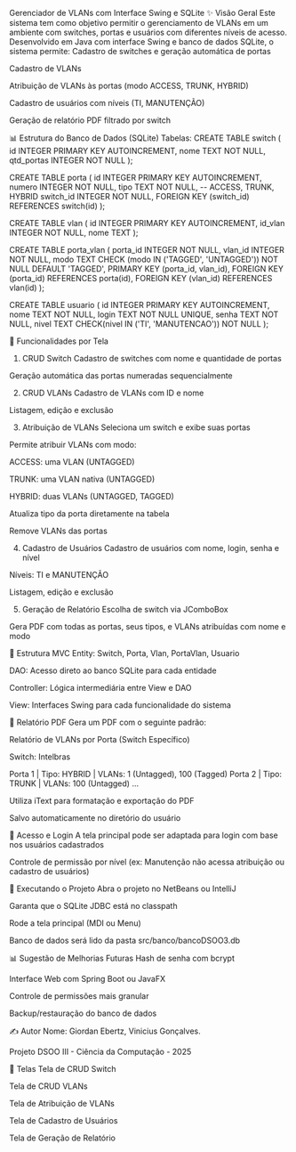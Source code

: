 Gerenciador de VLANs com Interface Swing e SQLite
✨ Visão Geral
Este sistema tem como objetivo permitir o gerenciamento de VLANs em um ambiente com switches, portas e usuários com diferentes níveis de acesso. Desenvolvido em Java com interface Swing e banco de dados SQLite, o sistema permite:
Cadastro de switches e geração automática de portas


Cadastro de VLANs


Atribuição de VLANs às portas (modo ACCESS, TRUNK, HYBRID)


Cadastro de usuários com níveis (TI, MANUTENÇÃO)


Geração de relatório PDF filtrado por switch



📊 Estrutura do Banco de Dados (SQLite)
Tabelas:
CREATE TABLE switch (
    id INTEGER PRIMARY KEY AUTOINCREMENT,
    nome TEXT NOT NULL,
    qtd_portas INTEGER NOT NULL
);

CREATE TABLE porta (
    id INTEGER PRIMARY KEY AUTOINCREMENT,
    numero INTEGER NOT NULL,
    tipo TEXT NOT NULL, -- ACCESS, TRUNK, HYBRID
    switch_id INTEGER NOT NULL,
    FOREIGN KEY (switch_id) REFERENCES switch(id)
);

CREATE TABLE vlan (
    id INTEGER PRIMARY KEY AUTOINCREMENT,
    id_vlan INTEGER NOT NULL,
    nome TEXT
);

CREATE TABLE porta_vlan (
    porta_id INTEGER NOT NULL,
    vlan_id INTEGER NOT NULL,
    modo TEXT CHECK (modo IN ('TAGGED', 'UNTAGGED')) NOT NULL DEFAULT 'TAGGED',
    PRIMARY KEY (porta_id, vlan_id),
    FOREIGN KEY (porta_id) REFERENCES porta(id),
    FOREIGN KEY (vlan_id) REFERENCES vlan(id)
);

CREATE TABLE usuario (
    id INTEGER PRIMARY KEY AUTOINCREMENT,
    nome TEXT NOT NULL,
    login TEXT NOT NULL UNIQUE,
    senha TEXT NOT NULL,
    nivel TEXT CHECK(nivel IN ('TI', 'MANUTENCAO')) NOT NULL
);


🚀 Funcionalidades por Tela
1. CRUD Switch
Cadastro de switches com nome e quantidade de portas


Geração automática das portas numeradas sequencialmente


2. CRUD VLANs
Cadastro de VLANs com ID e nome


Listagem, edição e exclusão


3. Atribuição de VLANs
Seleciona um switch e exibe suas portas


Permite atribuir VLANs com modo:


ACCESS: uma VLAN (UNTAGGED)


TRUNK: uma VLAN nativa (UNTAGGED)


HYBRID: duas VLANs (UNTAGGED, TAGGED)


Atualiza tipo da porta diretamente na tabela


Remove VLANs das portas


4. Cadastro de Usuários
Cadastro de usuários com nome, login, senha e nível


Níveis: TI e MANUTENÇÃO


Listagem, edição e exclusão


5. Geração de Relatório
Escolha de switch via JComboBox


Gera PDF com todas as portas, seus tipos, e VLANs atribuídas com nome e modo



🔗 Estrutura MVC
Entity:
Switch, Porta, Vlan, PortaVlan, Usuario


DAO:
Acesso direto ao banco SQLite para cada entidade


Controller:
Lógica intermediária entre View e DAO


View:
Interfaces Swing para cada funcionalidade do sistema



📃 Relatório PDF
Gera um PDF com o seguinte padrão:


Relatório de VLANs por Porta (Switch Específico)

Switch: Intelbras

Porta 1 | Tipo: HYBRID | VLANs: 1 (Untagged), 100 (Tagged)
Porta 2 | Tipo: TRUNK | VLANs: 100 (Untagged)
...

Utiliza iText para formatação e exportação do PDF


Salvo automaticamente no diretório do usuário



🔐 Acesso e Login
A tela principal pode ser adaptada para login com base nos usuários cadastrados


Controle de permissão por nível (ex: Manutenção não acessa atribuição ou cadastro de usuários)



🚜 Executando o Projeto
Abra o projeto no NetBeans ou IntelliJ


Garanta que o SQLite JDBC está no classpath


Rode a tela principal (MDI ou Menu)


Banco de dados será lido da pasta src/banco/bancoDSOO3.db



📊 Sugestão de Melhorias Futuras
Hash de senha com bcrypt


Interface Web com Spring Boot ou JavaFX


Controle de permissões mais granular


Backup/restauração do banco de dados



✍️ Autor
Nome: Giordan Ebertz, Vinicius Gonçalves.


Projeto DSOO III - Ciência da Computação - 2025



📄 Telas
Tela de CRUD Switch


Tela de CRUD VLANs


Tela de Atribuição de VLANs


Tela de Cadastro de Usuários


Tela de Geração de Relatório




